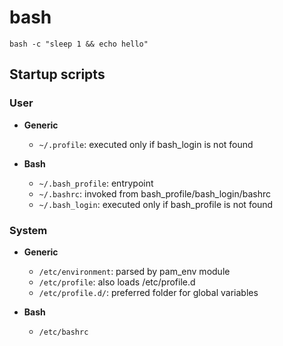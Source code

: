 # bash

```shell
bash -c "sleep 1 && echo hello"
```

## Startup scripts

### User

- **Generic**
  - `~/.profile`: executed only if bash_login is not found

- **Bash**
  - `~/.bash_profile`: entrypoint
  - `~/.bashrc`: invoked from bash_profile/bash_login/bashrc
  - `~/.bash_login`: executed only if bash_profile is not found

### System

- **Generic**
  - `/etc/environment`: parsed by pam_env module
  - `/etc/profile`: also loads /etc/profile.d
  - `/etc/profile.d/`: preferred folder for global variables

- **Bash**
  - `/etc/bashrc`
